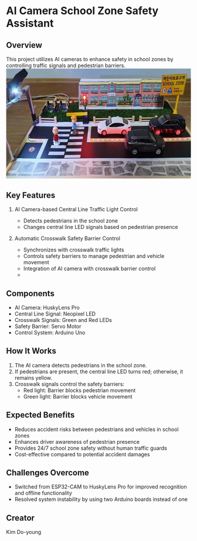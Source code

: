 # AI Camera School Zone Safety Assistant

## Overview
This project utilizes AI cameras to enhance safety in school zones by controlling traffic signals and pedestrian barriers.
![Instant noodle water level sensor device for the visually impaired](https://raw.githubusercontent.com/felixkim0719/ai_camera/main/public/picture.jpg)

## Key Features
1. AI Camera-based Central Line Traffic Light Control
   - Detects pedestrians in the school zone
   - Changes central line LED signals based on pedestrian presence

2. Automatic Crosswalk Safety Barrier Control
   - Synchronizes with crosswalk traffic lights
   - Controls safety barriers to manage pedestrian and vehicle movement
   - Integration of AI camera with crosswalk barrier control
   - 
## Components
- AI Camera: HuskyLens Pro
- Central Line Signal: Neopixel LED
- Crosswalk Signals: Green and Red LEDs
- Safety Barrier: Servo Motor
- Control System: Arduino Uno

## How It Works
1. The AI camera detects pedestrians in the school zone.
2. If pedestrians are present, the central line LED turns red; otherwise, it remains yellow.
3. Crosswalk signals control the safety barriers:
   - Red light: Barrier blocks pedestrian movement
   - Green light: Barrier blocks vehicle movement

## Expected Benefits
- Reduces accident risks between pedestrians and vehicles in school zones
- Enhances driver awareness of pedestrian presence
- Provides 24/7 school zone safety without human traffic guards
- Cost-effective compared to potential accident damages

## Challenges Overcome
- Switched from ESP32-CAM to HuskyLens Pro for improved recognition and offline functionality
- Resolved system instability by using two Arduino boards instead of one

## Creator
Kim Do-young
